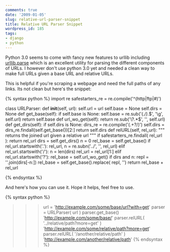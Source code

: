```yaml
---
comments: true
date: '2009-01-05'
slug: relative-url-parser-snippet
title: Relative URL Parser Snippet
wordpress_id: 185
tags:
- django
- python
---
```


Python 3.0 seems to come with fancy new features to urllib including [urllib.parse](http://docs.python.org/dev/3.0/library/urllib.parse.html) which is an excellent utility for parsing the different components of URLs.  I however don't use python 3.0 yet and needed a clean way to make full URLs given a base URL and relative URLs.

This is helpful if you're scraping a webpage and need the full paths of any links.  Its not clean but here's the snippet:

{% syntax python %}
import re
safestarters_re = re.compile('^(http|ftp|#)')

class URLParser:
    def __init__(self, url):
        self.url = url
        self.base = None
        self.dirs = None
    def get_base(self):
    if self.base is None:
            self.base = re.sub('(.*/).*$', '\g', self.url)
        return self.base
    def url_wo_get(self):
        return re.sub('\?.*$', '', self.url)
    def get_dirs(self):
        if self.dirs is None:
            dirs_re = re.compile('(.+?/)')
            self.dirs = dirs_re.findall(self.get_base())[2:]
        return self.dirs
    def relURL(self, rel_url):
        """ returns the joined url given a relative url  """
        if safestarters_re.findall( rel_url ):
            return rel_url
        dirs = self.get_dirs()
        n = 0
        rel_base = self.get_base()
        if rel_url.startswith('.'):
            rel_url, n = re.subn('\.\.\/', '', rel_url)
        elif rel_url.startswith('/'):
            n = len(dirs)
            rel_url = rel_url[1:]
        elif rel_url.startswith('?'):
            rel_base = self.url_wo_get()
        if dirs and n:
            repl = ''.join(dirs[-n:])
            rel_base = self.get_base().replace( repl, '')
        return rel_base + rel_url

{% endsyntax %}






And here's how you can use it.  Hope it helps, feel free to use.

{% syntax python %}
>>> url = 'http://example.com/some/base/url?with=get'
>>> parser = URLParser( url )
>>> parser.get_base()
'http://example.com/some/base/'
>>> parser.relURL( '../relative/path?more=get' )
'http://example.com/some/relative/path?more=get'
>>> parser.relURL( '/another/relative/path' )
'http://example.com/another/relative/path'
{% endsyntax %}